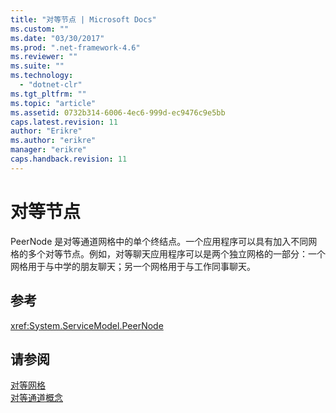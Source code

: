 ```yaml
---
title: "对等节点 | Microsoft Docs"
ms.custom: ""
ms.date: "03/30/2017"
ms.prod: ".net-framework-4.6"
ms.reviewer: ""
ms.suite: ""
ms.technology: 
  - "dotnet-clr"
ms.tgt_pltfrm: ""
ms.topic: "article"
ms.assetid: 0732b314-6006-4ec6-999d-ec9476c9e5bb
caps.latest.revision: 11
author: "Erikre"
ms.author: "erikre"
manager: "erikre"
caps.handback.revision: 11
---
```

# 对等节点
PeerNode 是对等通道网格中的单个终结点。一个应用程序可以具有加入不同网格的多个对等节点。例如，对等聊天应用程序可以是两个独立网格的一部分：一个网格用于与中学的朋友聊天；另一个网格用于与工作同事聊天。  
  
## 参考  
 <xref:System.ServiceModel.PeerNode>  
  
## 请参阅  
 [对等网格](../../../../docs/framework/wcf/feature-details/peer-meshes.md)   
 [对等通道概念](../../../../docs/framework/wcf/feature-details/peer-channel-concepts.md)